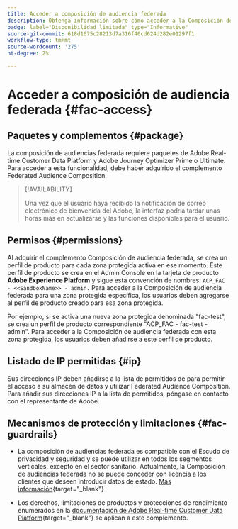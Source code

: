 ```yaml
---
title: Acceder a composición de audiencia federada
description: Obtenga información sobre cómo acceder a la Composición de audiencias federada.
badge: label="Disponibilidad limitada" type="Informative"
source-git-commit: 618d1675c28213d7a316f40cd624d282e01297f1
workflow-type: tm+mt
source-wordcount: '275'
ht-degree: 2%

---
```


# Acceder a composición de audiencia federada {#fac-access}

## Paquetes y complementos {#package}

La composición de audiencias federada requiere paquetes de Adobe Real-time Customer Data Platform y Adobe Journey Optimizer Prime o Ultimate. Para acceder a esta funcionalidad, debe haber adquirido el complemento Federated Audience Composition.

>[!AVAILABILITY]
>
>Una vez que el usuario haya recibido la notificación de correo electrónico de bienvenida del Adobe, la interfaz podría tardar unas horas más en actualizarse y las funciones disponibles para el usuario.

## Permisos {#permissions}

Al adquirir el complemento Composición de audiencia federada, se crea un perfil de producto para cada zona protegida activa en ese momento. Este perfil de producto se crea en el Admin Console en la tarjeta de producto **Adobe Experience Platform** y sigue esta convención de nombres: `ACP_FAC - <<SandboxName>> - admin.` Para acceder a la Composición de audiencia federada para una zona protegida específica, los usuarios deben agregarse al perfil de producto creado para esa zona protegida.

Por ejemplo, si se activa una nueva zona protegida denominada &quot;fac-test&quot;, se crea un perfil de producto correspondiente &quot;ACP_FAC - fac-test - admin&quot;. Para acceder a la Composición de audiencia federada con esta zona protegida, los usuarios deben añadirse a este perfil de producto.

## Listado de IP permitidas {#ip}

Sus direcciones IP deben añadirse a la lista de permitidos de para permitir el acceso a su almacén de datos y utilizar Federated Audience Composition. Para añadir sus direcciones IP a la lista de permitidos, póngase en contacto con el representante de Adobe.

## Mecanismos de protección y limitaciones {#fac-guardrails}

* La composición de audiencias federada es compatible con el Escudo de privacidad y seguridad y se puede utilizar en todos los segmentos verticales, excepto en el sector sanitario. Actualmente, la Composición de audiencias federada no se puede conceder con licencia a los clientes que deseen introducir datos de estado. [Más información](https://experienceleague.adobe.com/en/docs/events/customer-data-management-voices-recordings/governance/healthcare-shield){target="_blank"}

* Los derechos, limitaciones de productos y protecciones de rendimiento enumerados en la [documentación de Adobe Real-time Customer Data Platform](https://experienceleague.adobe.com/en/docs/experience-platform/profile/guardrails){target="_blank"} se aplican a este complemento.
